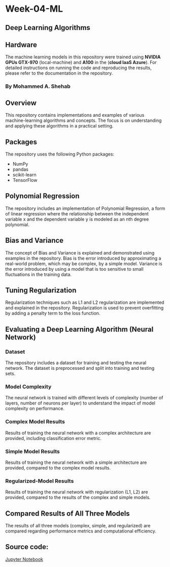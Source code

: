 # Week-04-ML
## Deep Learning Algorithms

## Hardware

The machine learning models in this repository were trained using **NVIDIA GPUs GTX-970** (local-machine) and **A100** in the (**cloud IaaS Azure**).
For detailed instructions on running the code and reproducing the results, please refer to the documentation in the repository.

### By Mohammed A. Shehab
## Overview

This repository contains implementations and examples of various machine-learning algorithms and concepts. The focus is on understanding and applying these algorithms in a practical setting.

## Packages

The repository uses the following Python packages:

- NumPy
- pandas
- scikit-learn
- TensorFlow

## Polynomial Regression

The repository includes an implementation of Polynomial Regression, a form of linear regression where the relationship between the independent variable x and the dependent variable y is modeled as an nth degree polynomial.

## Bias and Variance

The concept of Bias and Variance is explained and demonstrated using examples in the repository. Bias is the error introduced by approximating a real-world problem, which may be complex, by a simple model. Variance is the error introduced by using a model that is too sensitive to small fluctuations in the training data.

## Tuning Regularization

Regularization techniques such as L1 and L2 regularization are implemented and explained in the repository. Regularization is used to prevent overfitting by adding a penalty term to the loss function.

## Evaluating a Deep Learning Algorithm (Neural Network)

### Dataset

The repository includes a dataset for training and testing the neural network. The dataset is preprocessed and split into training and testing sets.

### Model Complexity

The neural network is trained with different levels of complexity (number of layers, number of neurons per layer) to understand the impact of model complexity on performance.

### Complex Model Results

Results of training the neural network with a complex architecture are provided, including classification error metric.

### Simple Model Results

Results of training the neural network with a simple architecture are provided, compared to the complex model results.

### Regularized-Model Results

Results of training the neural network with regularization (L1, L2) are provided, compared to the results of the complex and simple models.

## Compared Results of All Three Models

The results of all three models (complex, simple, and regularized) are compared regarding performance metrics and computational efficiency.

## Source code:
[Jupyter Notebook](Applying_Machine_Learning.ipynb)

